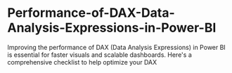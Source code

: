 # Performance-of-DAX-Data-Analysis-Expressions-in-Power-BI
Improving the performance of DAX (Data Analysis Expressions) in Power BI is essential for faster visuals and scalable dashboards. Here's a comprehensive checklist to help optimize your DAX
